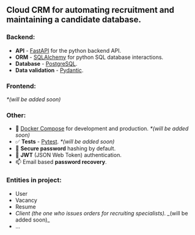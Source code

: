 ## Сloud CRM for automating recruitment and maintaining a candidate database.

### Backend:
- **API** - [FastAPI](https://fastapi.tiangolo.com) for the python backend API.
- **ORM** - [SQLAlchemy](https://www.sqlalchemy.org) for python SQL database interactions.
- **Database** - [PostgreSQL](https://www.postgresql.org).
- **Data validation** - [Pydantic](https://docs.pydantic.dev).

### Frontend: 
_*(will be added soon)_

### Other:
- 🐳 [Docker Compose](https://www.docker.com) for development and production. _*(will be added soon)_
- ✅ **Tests** - [Pytest](https://pytest.org). _*(will be added soon)_
- 🔐 **Secure password** hashing by default.
- 🔑 **JWT** (JSON Web Token) authentication.
- 📫 Email based **password recovery**.

### Entities in project:
- User
- Vacancy 
- Resume
- *Client (the one who issues orders for recruiting specialists). _*(will be added soon)_
- ...
